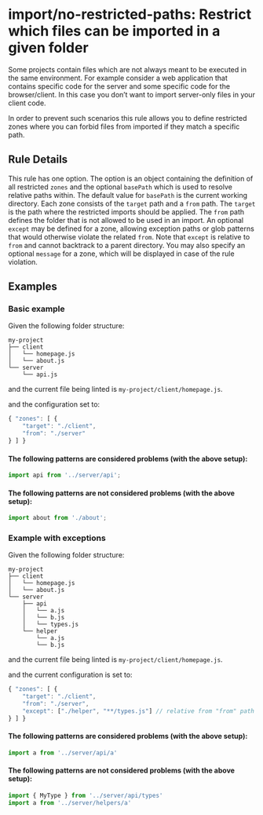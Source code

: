# import/no-restricted-paths: Restrict which files can be imported in a given folder

Some projects contain files which are not always meant to be executed in the same environment.
For example consider a web application that contains specific code for the server and some specific code for the browser/client. In this case you don’t want to import server-only files in your client code.

In order to prevent such scenarios this rule allows you to define restricted zones where you can forbid files from imported if they match a specific path.

## Rule Details

This rule has one option. The option is an object containing the definition of all restricted `zones` and the optional `basePath` which is used to resolve relative paths within.
The default value for `basePath` is the current working directory.
Each zone consists of the `target` path and a `from` path. The `target` is the path where the restricted imports should be applied. The `from` path defines the folder that is not allowed to be used in an import. An optional `except` may be defined for a zone, allowing exception paths or glob patterns that would otherwise violate the related `from`. Note that `except` is relative to `from` and cannot backtrack to a parent directory.
You may also specify an optional `message` for a zone, which will be displayed in case of the rule violation.

## Examples

### Basic example

Given the following folder structure:

```
my-project
├── client
│   └── homepage.js
│   └── about.js
└── server
    └── api.js
```

and the current file being linted is `my-project/client/homepage.js`.

and the configuration set to:

```js
{ "zones": [ {
    "target": "./client",
    "from": "./server"
} ] }
```

#### The following patterns are considered problems (with the above setup):

```js
import api from '../server/api';
```

#### The following patterns are not considered problems (with the above setup):

```js
import about from './about';
```

### Example with exceptions

Given the following folder structure:

```
my-project
├── client
│   └── homepage.js
│   └── about.js
└── server
    ├── api
    │   └── a.js
    │   └── b.js
    │   └── types.js
    └── helper
        └── a.js
        └── b.js
```

and the current file being linted is `my-project/client/homepage.js`.

and the current configuration is set to:

```js
{ "zones": [ {
    "target": "./client",
    "from": "./server",
    "except": ["./helper", "**/types.js"] // relative from "from" path
} ] }
```

#### The following patterns are considered problems (with the above setup):

```js
import a from '../server/api/a'
```

#### The following patterns are not considered problems (with the above setup):

```js
import { MyType } from '../server/api/types'
import a from '../server/helpers/a'
```
